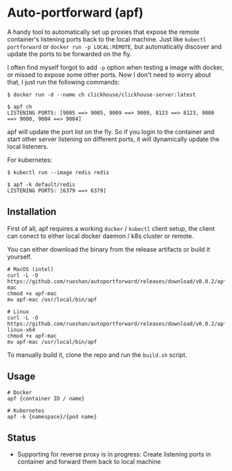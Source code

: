 # Auto-portforward (apf)

A handy tool to automatically set up proxies that expose the remote container's listening ports
back to the local machine. Just like `kubectl portforward` or `docker run -p LOCAL:REMOTE`, but
automatically discover and update the ports to be forwarded on the fly.

I often find myself forgot to add `-p` option when testing a image with docker, or missed to
expose some other ports. Now I don't need to worry about that, I just run the following commands:

```
$ docker run -d --name ch clickhouse/clickhouse-server:latest

$ apf ch
LISTENING PORTS: [9005 ==> 9005, 9009 ==> 9009, 8123 ==> 8123, 9000 ==> 9000, 9004 ==> 9004]
```

apf will update the port list on the fly. So if you login to the container and start other
server listening on different ports, it will dynamically update the local listeners.

For kubernetes:

```
$ kubectl run --image redis redis

$ apf -k default/redis
LISTENING PORTS: [6379 ==> 6379]
```

## Installation

First of all, apf requires a working `docker` / `kubectl` client setup, the client can conect to either
local docker daemon / k8s cluster or remote.

You can either download the binary from the release artifacts or build it yourself.

```
# MacOS (intel)
curl -L -O https://github.com/ruoshan/autoportforward/releases/download/v0.0.2/apf-mac
chmod +x apf-mac
mv apf-mac /usr/local/bin/apf

# Linux
curl -L -O https://github.com/ruoshan/autoportforward/releases/download/v0.0.2/apf-linux-x64
chmod +x apf-mac
mv apf-mac /usr/local/bin/apf
```

To manually build it, clone the repo and run the `build.sh` script.

## Usage

```
# Docker
apf {container ID / name}

# Kubernetes
apf -k {namespace}/{pod name}
```

## Status

- Supporting for reverse proxy is in progress: Create listening ports in container and forward them back to local machine
